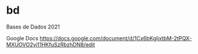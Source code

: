# bd
Bases de Dados 2021

Google Docs
https://docs.google.com/document/d/1Cx6bKgIjxtbM-2tPQX-MXUOVO2yi11HKfuSzRbzhDN8/edit
